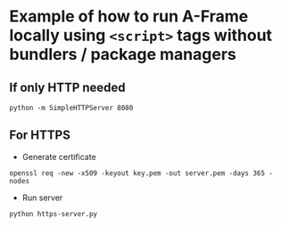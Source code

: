 # Example of how to run A-Frame locally using `<script>` tags without bundlers / package managers

## If only HTTP needed

```
python -m SimpleHTTPServer 8080
```

## For HTTPS

- Generate certificate

```
openssl req -new -x509 -keyout key.pem -out server.pem -days 365 -nodes
```

- Run server

```
python https-server.py
 ```
